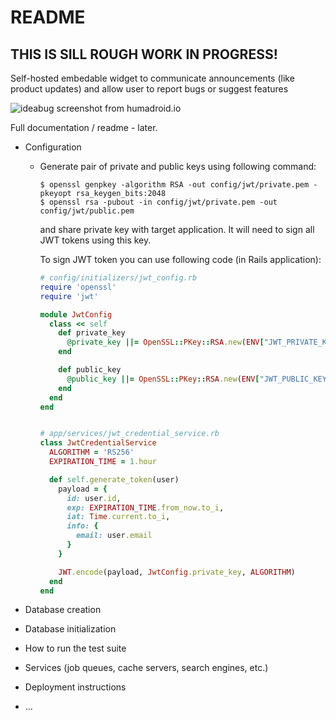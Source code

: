 # README

## THIS IS SILL ROUGH WORK IN PROGRESS!

Self-hosted embedable widget to communicate announcements (like product updates) and allow user to report bugs or suggest features

![ideabug screenshot from humadroid.io](https://humadroid-static-assets.s3.amazonaws.com/other/shot%202024-12-06%20at%2021.14.21%20RNarrZzC.png)

Full documentation / readme - later.

* Configuration
  - Generate pair of private and public keys using following command:
    ```
    $ openssl genpkey -algorithm RSA -out config/jwt/private.pem -pkeyopt rsa_keygen_bits:2048
    $ openssl rsa -pubout -in config/jwt/private.pem -out config/jwt/public.pem
    ```

    and share private key with target application. It will need to sign all JWT tokens using this key.

    To sign JWT token you can use following code (in Rails application):
    ```ruby
    # config/initializers/jwt_config.rb
    require 'openssl'
    require 'jwt'

    module JwtConfig
      class << self
        def private_key
          @private_key ||= OpenSSL::PKey::RSA.new(ENV["JWT_PRIVATE_KEY"] || File.read(Rails.root.join("config", "jwt", "private.pem")))
        end

        def public_key
          @public_key ||= OpenSSL::PKey::RSA.new(ENV["JWT_PUBLIC_KEY"] || File.read(Rails.root.join("config", "jwt", "public.pem")))
        end
      end
    end


    # app/services/jwt_credential_service.rb
    class JwtCredentialService
      ALGORITHM = 'RS256'
      EXPIRATION_TIME = 1.hour

      def self.generate_token(user)
        payload = {
          id: user.id,
          exp: EXPIRATION_TIME.from_now.to_i,
          iat: Time.current.to_i,
          info: {
            email: user.email
          }
        }

        JWT.encode(payload, JwtConfig.private_key, ALGORITHM)
      end
    end
    ```


* Database creation

* Database initialization

* How to run the test suite

* Services (job queues, cache servers, search engines, etc.)

* Deployment instructions

* ...

